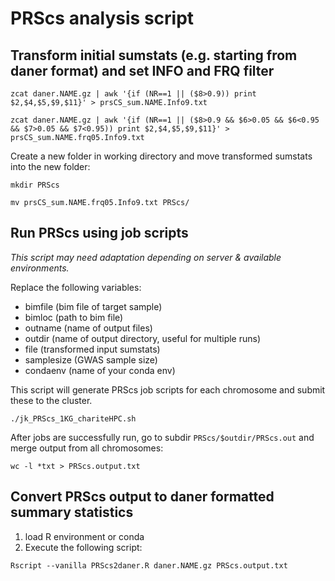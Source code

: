 # PRScs analysis script


## Transform initial sumstats (e.g. starting from daner format) and set INFO and FRQ filter

`zcat daner.NAME.gz | awk '{if (NR==1 || ($8>0.9)) print $2,$4,$5,$9,$11}' > prsCS_sum.NAME.Info9.txt`

`zcat daner.NAME.gz | awk '{if (NR==1 || ($8>0.9 && $6>0.05 && $6<0.95 && $7>0.05 && $7<0.95)) print $2,$4,$5,$9,$11}' > prsCS_sum.NAME.frq05.Info9.txt`

Create a new folder in working directory and move transformed sumstats into the new folder:

`mkdir PRScs`

`mv prsCS_sum.NAME.frq05.Info9.txt PRScs/`

## Run PRScs using job scripts

*This script may need adaptation depending on server & available environments.*

Replace the following variables: 

* bimfile (bim file of target sample)
* bimloc (path to bim file)
* outname (name of output files)
* outdir (name of output directory, useful for multiple runs)
* file (transformed input sumstats)
* samplesize (GWAS sample size)
* condaenv (name of your conda env)

This script will generate PRScs job scripts for each chromosome and submit these to the cluster.

`./jk_PRScs_1KG_chariteHPC.sh`

After jobs are successfully run, go to subdir `PRScs/$outdir/PRScs.out` and merge output from all chromosomes:

`wc -l *txt > PRScs.output.txt`

## Convert PRScs output to daner formatted summary statistics

1) load R environment or conda
2) Execute the following script:

`Rscript --vanilla PRScs2daner.R daner.NAME.gz PRScs.output.txt`
